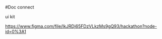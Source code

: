 #Doc connect

ui kit


https://www.figma.com/file/IkJRDj65FDzVLkzMs9gQ93/hackathon?node-id=0%3A1

 
